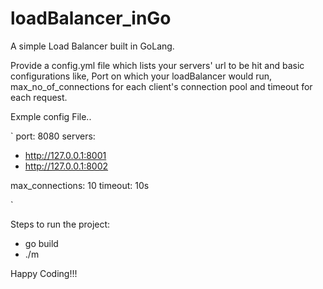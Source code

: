 # loadBalancer_inGo

A simple Load Balancer built in GoLang.

Provide a config.yml file which lists your servers' url to be hit and basic configurations like, Port on which your loadBalancer would run, max_no_of_connections for each client's connection pool and timeout for each request.

Exmple config File..

`
port: 8080
servers:
  - http://127.0.0.1:8001
  - http://127.0.0.1:8002

max_connections: 10
timeout: 10s

`

Steps to run the project:
  - go build
  - ./m


Happy Coding!!!

